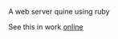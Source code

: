A web server quine using ruby

See this in work [online](https://replit.com/@donno2048/quine#main.rb)